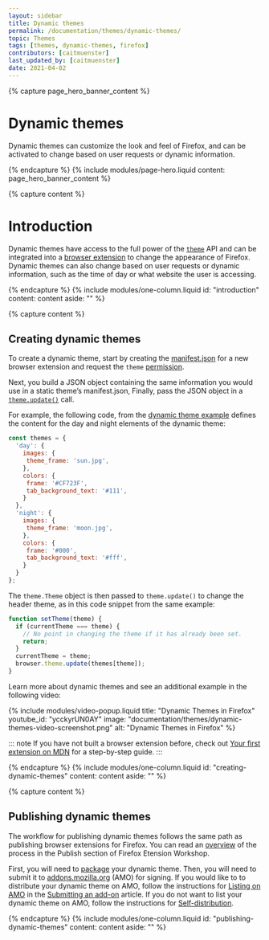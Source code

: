 ```yaml
---
layout: sidebar
title: Dynamic themes
permalink: /documentation/themes/dynamic-themes/
topic: Themes
tags: [themes, dynamic-themes, firefox]
contributors: [caitmuenster]
last_updated_by: [caitmuenster]
date: 2021-04-02 
---
```


<!-- Page Hero Banner -->

{% capture page_hero_banner_content %}

# Dynamic themes
Dynamic themes can customize the look and feel of Firefox, and can be activated to change based on user requests or dynamic information. 

{% endcapture %}
{% include modules/page-hero.liquid
    content: page_hero_banner_content
%}

<!-- End Page Hero Banner -->

<!-- Single Column Body Module -->

{% capture content %}

# Introduction
Dynamic themes have access to the full power of the [`theme`](https://developer.mozilla.org/docs/Mozilla/Add-ons/WebExtensions/API/theme) API and can be integrated into a [browser extension](https://developer.mozilla.org/docs/Mozilla/Add-ons/WebExtensions/What_are_WebExtensions) to change the appearance of Firefox. Dynamic themes can also change based on user requests or dynamic information, such as the time of day or what website the user is accessing.

{% endcapture %}
{% include modules/one-column.liquid
  id: "introduction"
  content: content
  aside: ""
%}

<!-- END: Content with Table of Contents -->

<!-- Single Column Body Module -->

{% capture content %}

## Creating dynamic themes

To create a dynamic theme, start by creating the [manifest.json](https://developer.mozilla.org/docs/Mozilla/Add-ons/WebExtensions/manifest.json) for a new browser extension and request the  `theme` [permission](https://developer.mozilla.org/docs/Mozilla/Add-ons/WebExtensions/manifest.json/permissions).

 Next, you build a JSON object containing the same information you would use in a static theme’s manifest.json, Finally, pass the JSON object in a [`theme.update()`](https://developer.mozilla.org/docs/Mozilla/Add-ons/WebExtensions/API/theme/update) call.

For example, the following code, from the [dynamic theme example](https://github.com/mdn/webextensions-examples/tree/master/dynamic-theme) defines the content for the day and night elements of the dynamic theme:

 <!-- Syntax Highlighting -->

```js
const themes = {
  'day': {
    images: {
     theme_frame: 'sun.jpg',
    },
    colors: {
     frame: '#CF723F',
     tab_background_text: '#111',
    }
  },
  'night': {
    images: {
     theme_frame: 'moon.jpg',
    },
    colors: {
     frame: '#000',
     tab_background_text: '#fff',
    }
  }
};
```
<!-- END: Syntax Highlighting -->

The `theme.Theme` object is then passed to `theme.update()` to change the header theme, as in this code snippet from the same example:

```js
function setTheme(theme) {
  if (currentTheme === theme) {
    // No point in changing the theme if it has already been set.
    return;
  }
  currentTheme = theme;
  browser.theme.update(themes[theme]);
}
```

Learn more about dynamic themes and see an additional example in the following video:

<!-- Video Popup Thumbnail -->

{% include modules/video-popup.liquid
	title: "Dynamic Themes in Firefox"
	youtube_id: "ycckyrUN0AY"
	image: "documentation/themes/dynamic-themes-video-screenshot.png"
	alt: "Dynamic Themes in Firefox"
%}

<!-- END: Video Popup Thumbnail -->

::: note
If you have not built a browser extension before, check out [Your first extension on MDN](https://developer.mozilla.org/docs/Mozilla/Add-ons/WebExtensions/Your_first_WebExtension) for a step-by-step guide.
:::

{% endcapture %}
{% include modules/one-column.liquid
  id: "creating-dynamic-themes"
  content: content
  aside: ""
%}

<!-- END: Single Column Body Module -->

<!-- Single Column Body Module -->

{% capture content %}

## Publishing dynamic themes 

The workflow for publishing dynamic themes follows the same path as publishing browser extensions for Firefox. You can read an [overview](/documentation/publish/) of the process in the Publish section of Firefox Etension Workshop. 

First, you will need to [package](/documentation/publish/package-your-extension/) your dynamic theme. Then, you will need to submit it to [addons.mozilla.org](https://addons.mozilla.org?utm_source=extensionworkshop.com&utm_medium=referral&utm_content=dynamic-themes) (AMO) for signing. If you would like to to distribute your dynamic theme on AMO, follow the instructions for [Listing on AMO](/documentation/publish/submitting-an-add-on/#listing-on-amo) in the [Submitting an add-on](/documentation/publish/submitting-an-add-on/) article. If you do not want to list your dynamic theme on AMO, follow the instructions for [Self-distribution](documentation/publish/submitting-an-add-on/#self-distribution). 

{% endcapture %}
{% include modules/one-column.liquid
  id: "publishing-dynamic-themes"
  content: content
  aside: ""
%}

<!-- END: Single Column Body Module -->

